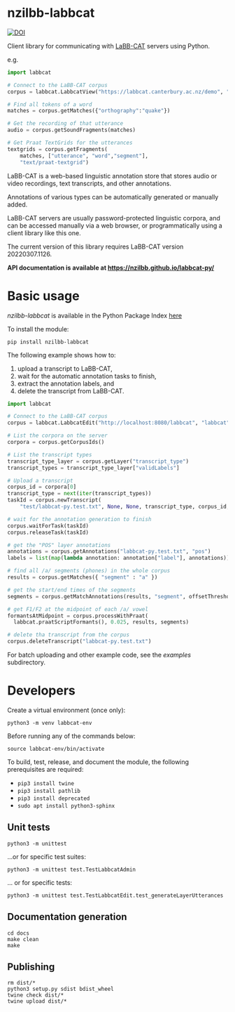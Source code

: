 # nzilbb-labbcat

[![DOI](https://zenodo.org/badge/243340359.svg)](https://zenodo.org/badge/latestdoi/243340359)

Client library for communicating with [LaBB-CAT](https://labbcat.canterbury.ac.nz/)
servers using Python.

e.g.

```python
import labbcat

# Connect to the LaBB-CAT corpus
corpus = labbcat.LabbcatView("https://labbcat.canterbury.ac.nz/demo", "demo", "demo")

# Find all tokens of a word
matches = corpus.getMatches({"orthography":"quake"})

# Get the recording of that utterance
audio = corpus.getSoundFragments(matches)

# Get Praat TextGrids for the utterances
textgrids = corpus.getFragments(
    matches, ["utterance", "word","segment"],
    "text/praat-textgrid")
```

LaBB-CAT is a web-based linguistic annotation store that stores audio or video
recordings, text transcripts, and other annotations.

Annotations of various types can be automatically generated or manually added.

LaBB-CAT servers are usually password-protected linguistic corpora, and can be
accessed manually via a web browser, or programmatically using a client library like
this one.

The current version of this library requires LaBB-CAT version 20220307.1126.

**API documentation is available at https://nzilbb.github.io/labbcat-py/**

# Basic usage

*nzilbb-labbcat* is available in the Python Package Index
[here](https://pypi.org/project/nzilbb-labbcat/)

To install the module:

```
pip install nzilbb-labbcat
```

The following example shows how to:
1. upload a transcript to LaBB-CAT,
2. wait for the automatic annotation tasks to finish,
3. extract the annotation labels, and
4. delete the transcript from LaBB-CAT.

```python
import labbcat

# Connect to the LaBB-CAT corpus
corpus = labbcat.LabbcatEdit("http://localhost:8080/labbcat", "labbcat", "labbcat")

# List the corpora on the server
corpora = corpus.getCorpusIds()

# List the transcript types
transcript_type_layer = corpus.getLayer("transcript_type")
transcript_types = transcript_type_layer["validLabels"]

# Upload a transcript
corpus_id = corpora[0]
transcript_type = next(iter(transcript_types))
taskId = corpus.newTranscript(
    "test/labbcat-py.test.txt", None, None, transcript_type, corpus_id, "test")

# wait for the annotation generation to finish
corpus.waitForTask(taskId)
corpus.releaseTask(taskId)

# get the "POS" layer annotations
annotations = corpus.getAnnotations("labbcat-py.test.txt", "pos")
labels = list(map(lambda annotation: annotation["label"], annotations))

# find all /a/ segments (phones) in the whole corpus
results = corpus.getMatches({ "segment" : "a" })

# get the start/end times of the segments
segments = corpus.getMatchAnnotations(results, "segment", offsetThreshold=50)

# get F1/F2 at the midpoint of each /a/ vowel
formantsAtMidpoint = corpus.processWithPraat(
  labbcat.praatScriptFormants(), 0.025, results, segments)

# delete tha transcript from the corpus
corpus.deleteTranscript("labbcat-py.test.txt")
```

For batch uploading and other example code, see the *examples* subdirectory.

# Developers
Create a virtual environment (once only): 

```
python3 -m venv labbcat-env
```

Before running any of the commands below: 

```
source labbcat-env/bin/activate
```

To build, test, release, and document the module, the following prerequisites are required:

 - `pip3 install twine`
 - `pip3 install pathlib`
 - `pip3 install deprecated`
 - `sudo apt install python3-sphinx`

## Unit tests

```
python3 -m unittest
```

...or for specific test suites:

```
python3 -m unittest test.TestLabbcatAdmin
```

... or for specific tests:

```
python3 -m unittest test.TestLabbcatEdit.test_generateLayerUtterances
```

## Documentation generation

```
cd docs
make clean
make
```

## Publishing

```
rm dist/*
python3 setup.py sdist bdist_wheel
twine check dist/*
twine upload dist/*
```
